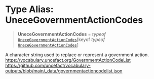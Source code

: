 # Type Alias: UneceGovernmentActionCodes

> **UneceGovernmentActionCodes** = *typeof* [`UneceGovernmentActionCodes`](../variables/UneceGovernmentActionCodes.md)\[keyof *typeof* [`UneceGovernmentActionCodes`](../variables/UneceGovernmentActionCodes.md)\]

A character string used to replace or represent a government action.
https://vocabulary.uncefact.org/GovernmentActionCodeList
https://github.com/uncefact/vocabulary-outputs/blob/main/_data/governmentactioncodelist.json
